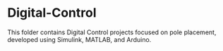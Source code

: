 # Digital-Control
This folder contains Digital Control projects focused on pole placement, developed using Simulink, MATLAB, and Arduino.

